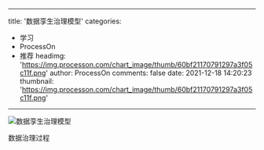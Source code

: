 
---
title: '数据孪生治理模型'
categories: 
 - 学习
 - ProcessOn
 - 推荐
headimg: 'https://img.processon.com/chart_image/thumb/60bf21170791297a3f05c11f.png'
author: ProcessOn
comments: false
date: 2021-12-18 14:20:23
thumbnail: 'https://img.processon.com/chart_image/thumb/60bf21170791297a3f05c11f.png'
---

<div>   
<img class="thumb" alt="数据孪生治理模型" src="https://img.processon.com/chart_image/thumb/60bf21170791297a3f05c11f.png" referrerpolicy="no-referrer">
<p>数据治理过程</p>  
</div>
            